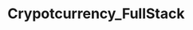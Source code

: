 # Crypotcurrency_FullStack
<!-- Nodemon is an alternative node engine that reruns the entire application after updates and files saves.
So this is going to save a ton of time while we're developing the application code because we won't
have to manually rerun the entire app after adding new features.Instead of using Node to fire Index.js, we're going to use the node engine to fire Index.js. -->
